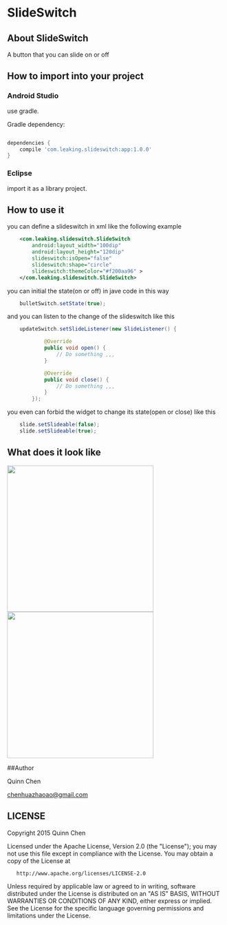 SlideSwitch
===========


## About SlideSwitch

A button that you can slide on or off 


## How to import into your project

### Android Studio

use gradle.

Gradle dependency:

```groovy

dependencies {
    compile 'com.leaking.slideswitch:app:1.0.0'
}

```




### Eclipse

import it as a library project.


## How to use it

you can define a slideswitch in xml like the following example


```xml
    <com.leaking.slideswitch.SlideSwitch
        android:layout_width="100dip"
        android:layout_height="120dip"
        slideswitch:isOpen="false"
        slideswitch:shape="circle"
        slideswitch:themeColor="#f200aa96" >
    </com.leaking.slideswitch.SlideSwitch>
```



you can initial the state(on or off) in jave code in this way


```java
	bulletSwitch.setState(true);
```


and you can listen to the change of the slideswitch like this

```java
    updateSwitch.setSlideListener(new SlideListener() {

            @Override
            public void open() {
                // Do something ,,,
            }

            @Override
            public void close() {
                // Do something ,,,
            }
        });
```

you even can forbid the widget to change its state(open or close) like this

```java
    slide.setSlideable(false);
    slide.setSlideable(true);
```

## What does it look like 


<img src="https://github.com/Leaking/SlideSwitch/blob/master/Example/TestLibs/res/drawable-hdpi/slide_a.png" width="340" />
<img src="https://github.com/Leaking/SlideSwitch/blob/master/Example/TestLibs/res/drawable-hdpi/slide_c.gif" width="340" />


##Author

Quinn Chen  

chenhuazhaoao@gmail.com


## LICENSE

 Copyright 2015 Quinn Chen

   Licensed under the Apache License, Version 2.0 (the "License");
   you may not use this file except in compliance with the License.
   You may obtain a copy of the License at

       http://www.apache.org/licenses/LICENSE-2.0

   Unless required by applicable law or agreed to in writing, software
   distributed under the License is distributed on an "AS IS" BASIS,
   WITHOUT WARRANTIES OR CONDITIONS OF ANY KIND, either express or implied.
   See the License for the specific language governing permissions and
   limitations under the License.
